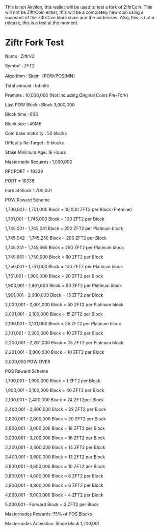 This is not Akvilon, this wallet will be used to test a fork of ZiftrCoin. This will not be ZiftrCoin either, this will be a completely new coin using a snapshot of the ZiftrCoin blockchain and the addresses. Also, this is not a release, this is a test at the moment.

# Ziftr Fork Test
Name : ZiftrV2

Symbol : ZFT2

Algorithm : Skein（POW/POS/MN）

Total amount : Infinite

Premine : 10,000,000 (Not Including Original Coins Pre-Fork) 

Last POW Block : Block 3,000,000

Block time : 60S

Block size : 40MB

Coin base maturity :  50 blocks

Diffculty Re-Target : 5 blocks

Stake Minimum Age: 16 Hours

Masternode Requires : 1,000,000

RPCPORT = 10339

PORT = 10338

Fork at Block 1,700,001

POW Reward Scheme

1,700,001 - 1,701,000 Block = 10,000 ZFT2 per Block (Premine)

1,701,001 - 1,745,000 Block = 100 ZFT2 per Block
  
1,745,001 - 1,745,041 Block = 250 ZFT2 per Platinum block

1,745,042 - 1,745,250 Block = 200 ZFT2 per Block
  
1,745,251 - 1,745,660 Block = 250 ZFT2 per Platinum block

1,745,661 - 1,750,000 Block = 80 ZFT2 per Block

1,750,001 - 1,751,000 Block = 100 ZFT2 per Platinum block

1,751,001 - 1,900,000 Block = 20 ZFT2 per Block 
 
1,900,001 - 1,901,000 Block = 50 ZFT2 per Platinum block

1,901,001 - 2,000,000 Block = 15 ZFT2 per Block

2,000,001 - 2,001,000 Block = 50 ZFT2 per Platinum block

2,001,001 - 2,100,000 Block = 15 ZFT2 per Block

2,100,001 - 2,101,000 Block = 25 ZFT2 per Platinum block

2,101,001 - 2,200,000 Block = 10 ZFT2 per Block 
 
2,200,001 - 2,201,000 Block = 25 ZFT2 per Platinum block

2,201,001 - 3,000,000 Block = 10 ZFT2 per Block

3,000,000 POW OVER

POS Reward Scheme

1,700,001 - 1,900,000 Block = 1 ZFT2 per Block

1,900,001 - 2,100,000 Block = 40 ZFT2 per Block 
 
2,100,001 - 2,400,000 Block = 24 ZFT2per Block  

2,400,001 - 2,600,000 Block = 22 ZFT2 per Block
  
2,600,001 - 2,800,000 Block = 20 ZFT2 per Block

2,800,001 - 3,000,000 Block = 18 ZFT2 per Block
  
3,000,001 - 3,200,000 Block = 16 ZFT2 per Block
  
3,200,001 - 3,400,000 Block = 14 ZFT2 per Block  

3,400,001 - 3,600,000 Block = 12 ZFT2 per Block

3,600,001 - 3,800,000 Block = 10 ZFT2 per Block
  
3,800,001 - 4,600,000 Block = 8 ZFT2 per Block
  
4,600,001 - 4,800,000 Block = 6 ZFT2 per Block
  
4,800,001 - 5,000,000 Block = 4 ZFT2 per Block

5,000,001 - Forward Block = 2 ZFT2 per Block 


Masternodes Rewards: 75% of POS Blocks

Masternodes Activation: Since block 1,700,001
